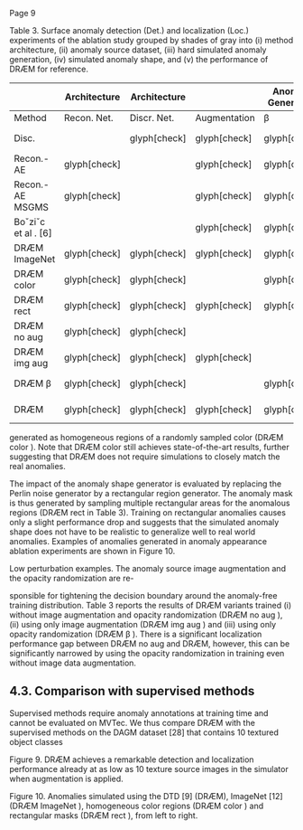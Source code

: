 Page 9

Table 3. Surface anomaly detection (Det.) and localization (Loc.) experiments of the ablation study grouped by shades of gray into (i) method architecture, (ii) anomaly source dataset, (iii) hard simulated anomaly generation, (iv) simulated anomaly shape, and (v) the performance of DRÆM for reference.

|                     | Architecture   | Architecture   |              | Anomaly Generation   | Anomaly Generation   | Anomaly Generation   | Anomaly Generation   |              | Results   | Results     |
|---------------------|----------------|----------------|--------------|----------------------|----------------------|----------------------|----------------------|--------------|-----------|-------------|
| Method              | Recon. Net.    | Discr. Net.    | Augmentation | β                    | ImageNet             | DTD                  | Perlin               | Rectangle    | Det.      | Loc.        |
| Disc.               |                | glyph[check]   | glyph[check] | glyph[check]         |                      | glyph[check]         | glyph[check]         |              | 93.9      | 92.7 / 62.5 |
| Recon.-AE           | glyph[check]   |                | glyph[check] | glyph[check]         |                      | glyph[check]         | glyph[check]         |              | 83.9      | 89.7 / 47.5 |
| Recon.-AE MSGMS     | glyph[check]   |                | glyph[check] | glyph[check]         |                      | glyph[check]         | glyph[check]         |              | 90.7      | 93.4 / 50.9 |
| Boˇziˇc et al . [6] |                |                | glyph[check] | glyph[check]         |                      | glyph[check]         | glyph[check]         |              | 92.8      | 93.9 / 60.7 |
| DRÆM ImageNet       | glyph[check]   | glyph[check]   | glyph[check] | glyph[check]         | glyph[check]         |                      | glyph[check]         |              | 97.9      | 97.0 / 67.9 |
| DRÆM color          | glyph[check]   | glyph[check]   |              | glyph[check]         |                      |                      | glyph[check]         |              | 96.2      | 92.6 / 56.5 |
| DRÆM rect           | glyph[check]   | glyph[check]   | glyph[check] | glyph[check]         |                      | glyph[check]         |                      | glyph[check] | 96.9      | 96.8 / 65.1 |
| DRÆM no aug         | glyph[check]   | glyph[check]   |              |                      |                      | glyph[check]         | glyph[check]         |              | 97.4      | 94.5 / 64.3 |
| DRÆM img aug        | glyph[check]   | glyph[check]   | glyph[check] |                      |                      | glyph[check]         | glyph[check]         |              | 97.4      | 95.0 / 64.5 |
| DRÆM β              | glyph[check]   | glyph[check]   |              | glyph[check]         |                      | glyph[check]         | glyph[check]         |              | 97.9      | 97.1 / 68.4 |
| DRÆM                | glyph[check]   | glyph[check]   | glyph[check] | glyph[check]         |                      | glyph[check]         | glyph[check]         |              | 98.0      | 97.3 / 68.4 |

generated as homogeneous regions of a randomly sampled color (DRÆM color ). Note that DRÆM color still achieves state-of-the-art results, further suggesting that DRÆM does not require simulations to closely match the real anomalies.

The impact of the anomaly shape generator is evaluated by replacing the Perlin noise generator by a rectangular region generator. The anomaly mask is thus generated by sampling multiple rectangular areas for the anomalous regions (DRÆM rect in Table 3). Training on rectangular anomalies causes only a slight performance drop and suggests that the simulated anomaly shape does not have to be realistic to generalize well to real world anomalies. Examples of anomalies generated in anomaly appearance ablation experiments are shown in Figure 10.

Low perturbation examples. The anomaly source image augmentation and the opacity randomization are re-

sponsible for tightening the decision boundary around the anomaly-free training distribution. Table 3 reports the results of DRÆM variants trained (i) without image augmentation and opacity randomization (DRÆM no aug ), (ii) using only image augmentation (DRÆM img aug ) and (iii) using only opacity randomization (DRÆM β ). There is a significant localization performance gap between DRÆM no aug and DRÆM, however, this can be significantly narrowed by using the opacity randomization in training even without image data augmentation.

## 4.3. Comparison with supervised methods

Supervised methods require anomaly annotations at training time and cannot be evaluated on MVTec. We thus compare DRÆM with the supervised methods on the DAGM dataset [28] that contains 10 textured object classes

Figure 9. DRÆM achieves a remarkable detection and localization performance already at as low as 10 texture source images in the simulator when augmentation is applied.

<!-- image -->

Figure 10. Anomalies simulated using the DTD [9] (DRÆM), ImageNet [12] (DRÆM ImageNet ), homogeneous color regions (DRÆM color ) and rectangular masks (DRÆM rect ), from left to right.